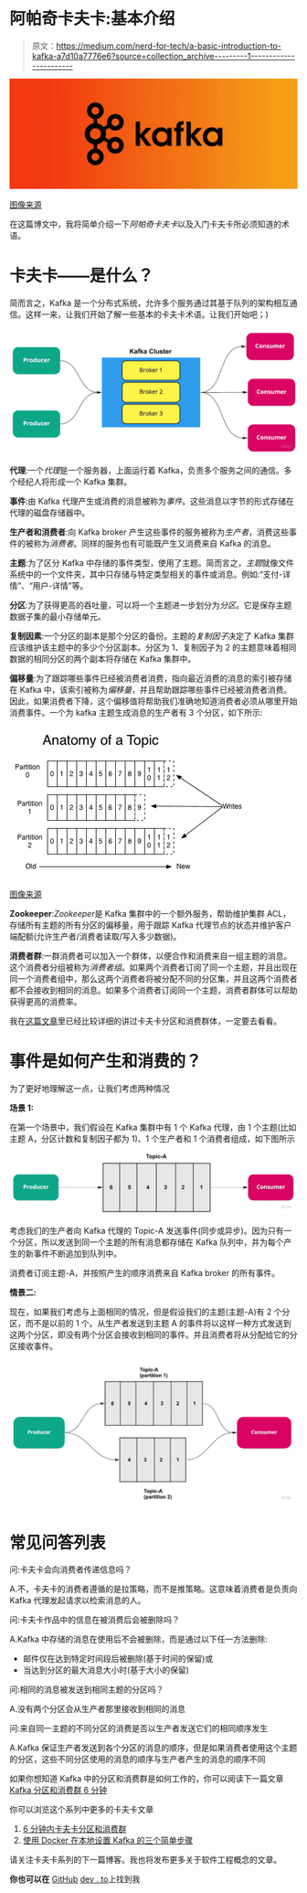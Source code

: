 # 阿帕奇卡夫卡:基本介绍

> 原文：<https://medium.com/nerd-for-tech/a-basic-introduction-to-kafka-a7d10a7776e6?source=collection_archive---------1----------------------->

![](img/bccbe7fc1309c093a4421cf4adcc98a9.png)

[图像来源](https://www.metricfire.com/blog/kafka-monitoring-using-prometheus/)

在这篇博文中，我将简单介绍一下*阿帕奇卡夫卡*以及入门卡夫卡所必须知道的术语。

# 卡夫卡——是什么？

简而言之，Kafka 是一个分布式系统，允许多个服务通过其基于队列的架构相互通信。这样一来，让我们开始了解一些基本的卡夫卡术语。让我们开始吧；)

![](img/3bb42c6aeea581672c0c92fdd748e923.png)

**代理**:一个*代理*是一个服务器，上面运行着 Kafka，负责多个服务之间的通信。多个经纪人将形成一个 Kafka 集群。

**事件**:由 Kafka 代理产生或消费的消息被称为*事件*。这些消息以字节的形式存储在代理的磁盘存储器中。

**生产者和消费者**:向 Kafka broker 产生这些事件的服务被称为*生产者*，消费这些事件的被称为*消费者*。同样的服务也有可能既产生又消费来自 Kafka 的消息。

**主题**:为了区分 Kafka 中存储的事件类型，使用了主题。简而言之，*主题*就像文件系统中的一个文件夹，其中只存储与特定类型相关的事件或消息。例如:“支付-详情”、“用户-详情”等。

**分区**:为了获得更高的吞吐量，可以将一个主题进一步划分为*分区*。它是保存主题数据子集的最小存储单元。

**复制因素**:一个分区的副本是那个分区的备份。主题的*复制因子*决定了 Kafka 集群应该维护该主题中的多少个分区副本。分区为 1、复制因子为 2 的主题意味着相同数据的相同分区的两个副本将存储在 Kafka 集群中。

**偏移量**:为了跟踪哪些事件已经被消费者消费，指向最近消费的消息的索引被存储在 Kafka 中，该索引被称为*偏移量*，并且帮助跟踪哪些事件已经被消费者消费。因此，如果消费者下降，这个偏移值将帮助我们准确地知道消费者必须从哪里开始消费事件。一个为 kafka 主题生成消息的生产者有 3 个分区，如下所示:

![](img/5956cb6c539afaffdb5cbde3a0ae114e.png)

[图像来源](https://docs.cloudera.com/HDPDocuments/HDF3/HDF-3.3.0/kafka-overview/content/apache_kafka_concepts.html)

**Zookeeper**:*Zookeeper*是 Kafka 集群中的一个额外服务，帮助维护集群 ACL，存储所有主题的所有分区的偏移量，用于跟踪 Kafka 代理节点的状态并维护客户端配额(允许生产者/消费者读取/写入多少数据)。

**消费者群**:一群消费者可以加入一个群体，以便合作和消费来自一组主题的消息。这个消费者分组被称为*消费者组*。如果两个消费者订阅了同一个主题，并且出现在同一个消费者组中，那么这两个消费者将被分配不同的分区集，并且这两个消费者都不会接收到相同的消息。如果多个消费者订阅同一个主题，消费者群体可以帮助获得更高的消费率。

我在[这篇文章](/@ahmedgulabkhan/kafka-partitions-and-consumer-groups-in-6-mins-9e0e336c6c00)里已经比较详细的讲过卡夫卡分区和消费群体，一定要去看看。

# 事件是如何产生和消费的？

为了更好地理解这一点，让我们考虑两种情况

**场景 1:**

在第一个场景中，我们假设在 Kafka 集群中有 1 个 Kafka 代理，由 1 个主题(比如主题 A，分区计数和复制因子都为 1)、1 个生产者和 1 个消费者组成，如下图所示

![](img/4d756d2ac9b27a55b71001816c7fc525.png)

考虑我们的生产者向 Kafka 代理的 Topic-A 发送事件(同步或异步)。因为只有一个分区，所以发送到同一个主题的所有消息都存储在 Kafka 队列中，并为每个产生的新事件不断追加到队列中。

消费者订阅主题-A，并按照产生的顺序消费来自 Kafka broker 的所有事件。

**情景二:**

现在，如果我们考虑与上面相同的情况，但是假设我们的主题(主题-A)有 2 个分区，而不是以前的 1 个。从生产者发送到主题 A 的事件将以这样一种方式发送到这两个分区，即没有两个分区会接收到相同的事件。并且消费者将从分配给它的分区接收事件。

![](img/a4cf7892bb9653e9f4101c1b434bd06a.png)

# 常见问答列表

问:卡夫卡会向消费者传递信息吗？

A.不，卡夫卡的消费者遵循的是拉策略，而不是推策略。这意味着消费者是负责向 Kafka 代理发起请求以检索消息的人。

问:卡夫卡作品中的信息在被消费后会被删除吗？

A.Kafka 中存储的消息在使用后不会被删除，而是通过以下任一方法删除:

*   邮件仅在达到特定时间段后被删除(基于时间的保留)或
*   当达到分区的最大消息大小时(基于大小的保留)

问:相同的消息被发送到相同主题的分区吗？

A.没有两个分区会从生产者那里接收到相同的消息

问:来自同一主题的不同分区的消费是否以生产者发送它们的相同顺序发生

A.Kafka 保证生产者发送到各个分区的消息的顺序，但是如果消费者使用这个主题的分区，这些不同分区使用的消息的顺序与生产者产生的消息的顺序不同

如果你想知道 Kafka 中的分区和消费群是如何工作的，你可以阅读下一篇文章 [Kafka 分区和消费群 6 分钟](/@ahmedgulabkhan/kafka-partitions-and-consumer-groups-in-6-mins-9e0e336c6c00)

你可以浏览这个系列中更多的卡夫卡文章

1.  [6 分钟内卡夫卡分区和消费群](/@ahmedgulabkhan/kafka-partitions-and-consumer-groups-in-6-mins-9e0e336c6c00)
2.  [使用 Docker 在本地设置 Kafka 的三个简单步骤](/@ahmedgulabkhan/3-simple-steps-to-set-up-kafka-locally-using-docker-b07f71f0e2c9)

请关注卡夫卡系列的下一篇博客。我也将发布更多关于软件工程概念的文章。

**你也可以在** [GitHub](https://github.com/ahmedgulabkhan)
[dev . to](https://dev.to/ahmedgulabkhan)上找到我